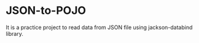 # JSON-to-POJO
It is a practice project to read data from JSON file using jackson-databind library.

